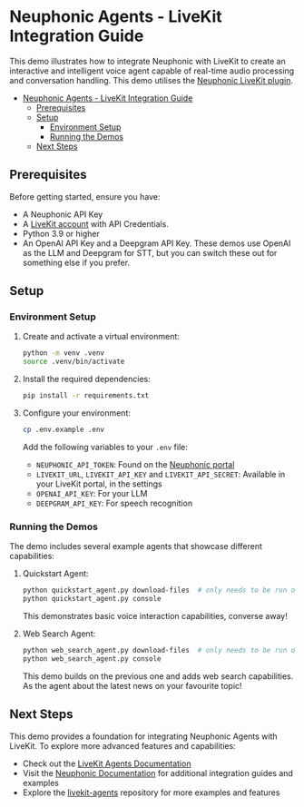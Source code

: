 # Neuphonic Agents - LiveKit Integration Guide

This demo illustrates how to integrate Neuphonic with LiveKit to create an interactive and intelligent
voice agent capable of real-time audio processing and conversation handling.
This demo utilises the [Neuphonic LiveKit plugin](https://pypi.org/project/livekit-plugins-neuphonic/).

- [Neuphonic Agents - LiveKit Integration Guide](#neuphonic-agents---livekit-integration-guide)
  - [Prerequisites](#prerequisites)
  - [Setup](#setup)
    - [Environment Setup](#environment-setup)
    - [Running the Demos](#running-the-demos)
  - [Next Steps](#next-steps)

## Prerequisites
Before getting started, ensure you have:
- A Neuphonic API Key
- A [LiveKit account](https://livekit.io/) with API Credentials.
- Python 3.9 or higher
- An OpenAI API Key and a Deepgram API Key. These demos use OpenAI as the LLM and Deepgram for
  STT, but you can switch these out for something else if you prefer.

## Setup
### Environment Setup
1. Create and activate a virtual environment:
   ```bash
   python -m venv .venv
   source .venv/bin/activate
   ```

2. Install the required dependencies:
   ```bash
   pip install -r requirements.txt
   ```

3. Configure your environment:
   ```bash
   cp .env.example .env
   ```

   Add the following variables to your `.env` file:
   - `NEUPHONIC_API_TOKEN`: Found on the [Neuphonic portal](https://app.neuphonic.com/)
   - `LIVEKIT_URL`, `LIVEKIT_API_KEY` and `LIVEKIT_API_SECRET`: Available in your LiveKit portal, in the settings
   - `OPENAI_API_KEY`: For your LLM
   - `DEEPGRAM_API_KEY`: For speech recognition

### Running the Demos
The demo includes several example agents that showcase different capabilities:

1. Quickstart Agent:
   ```bash
   python quickstart_agent.py download-files  # only needs to be run once
   python quickstart_agent.py console
   ```
   This demonstrates basic voice interaction capabilities, converse away!

2. Web Search Agent:
   ```bash
   python web_search_agent.py download-files  # only needs to be run once
   python web_search_agent.py console
   ```
   This demo builds on the previous one and adds web search capabilities.
   As the agent about the latest news on your favourite topic!

## Next Steps
This demo provides a foundation for integrating Neuphonic Agents with LiveKit. To explore more advanced features and capabilities:

- Check out the [LiveKit Agents Documentation](https://docs.livekit.io/agents/)
- Visit the [Neuphonic Documentation](https://docs.neuphonic.com/quickstart) for additional integration guides and examples
- Explore the [livekit-agents](https://github.com/livekit/agents) repository for more examples and features
